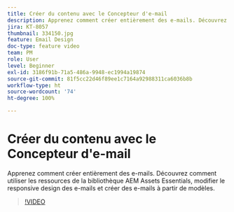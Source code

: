 ```yaml
---
title: Créer du contenu avec le Concepteur d'e-mail
description: Apprenez comment créer entièrement des e-mails. Découvrez comment exploiter les ressources de la bibliothèque AEM Assets Essentials, modifier la conception d’e-mails réactifs et créer des e-mails à partir de modèles grâce à notre vidéo d’assistance pour Journey Optimizer.
jira: KT-8057
thumbnail: 334150.jpg
feature: Email Design
doc-type: feature video
team: PM
role: User
level: Beginner
exl-id: 3186f91b-71a5-486a-9948-ec1994a19874
source-git-commit: 81f5cc22d46f89ee1c7164a92988311ca6036b8b
workflow-type: ht
source-wordcount: '74'
ht-degree: 100%

---
```


# Créer du contenu avec le Concepteur d&#39;e-mail

Apprenez comment créer entièrement des e-mails. Découvrez comment utiliser les ressources de la bibliothèque AEM Assets Essentials, modifier le responsive design des e-mails et créer des e-mails à partir de modèles.

>[!VIDEO](https://video.tv.adobe.com/v/334150?quality=12&learn=on)

